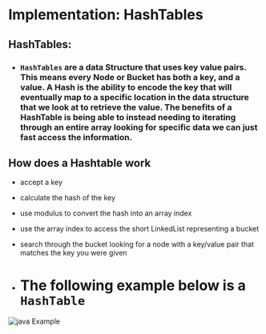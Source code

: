 # Implementation: HashTables



## HashTables:

- ### `HashTables` are a data Structure that uses key value pairs. This means every Node or Bucket has both a key, and a value. A Hash is the ability to encode the key that will eventually map to a specific location in the data structure that we look at to retrieve the value. The benefits of a HashTable is being able to instead needing to iterating through an entire array looking for specific data we can just fast access the information. 


## How does a Hashtable work
- accept a key
- calculate the hash of the key
- use modulus to convert the hash into an array index
- use the array index to access the short LinkedList representing a bucket
- search through the bucket looking for a node with a key/value pair that matches the key you were given

- # The following example below is a `HashTable`

![java Example](https://howtodoinjava.com/wp-content/uploads/2018/10/hashtable.gif)